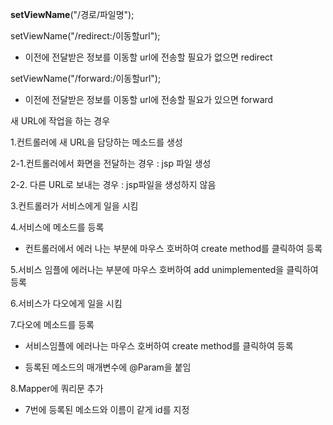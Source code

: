**setViewName**("/경로/파일명");

setViewName("/redirect:/이동할url");

- 이전에 전달받은 정보를 이동할 url에 전송할 필요가 없으면 redirect

setViewName("/forward:/이동할url");

- 이전에 전달받은 정보를 이동할 url에 전송할 필요가 있으면 forward




새 URL에 작업을 하는 경우

1.컨트롤러에 새 URL을 담당하는 메소드를 생성

2-1.컨트롤러에서 화면을 전달하는 경우  : jsp 파일 생성

2-2. 다른 URL로 보내는 경우  : jsp파일을 생성하지 않음

3.컨트롤러가 서비스에게 일을 시킴 

4.서비스에 메소드를 등록

- 컨트롤러에서 에러 나는 부분에 마우스 호버하여 create method를 클릭하여 등록 

5.서비스 임플에 에러나는 부분에 마우스 호버하여 add unimplemented을 클릭하여 등록 

6.서비스가 다오에게 일을 시킴 

7.다오에 메소드를 등록 

-   서비스임플에 에러나는 마우스 호버하여 create method를 클릭하여 등록 


-   등록된 메소드의 매개변수에 @Param을 붙임 

8.Mapper에 쿼리문 추가 

- 7번에 등록된 메소드와 이름이 같게 id를 지정 

